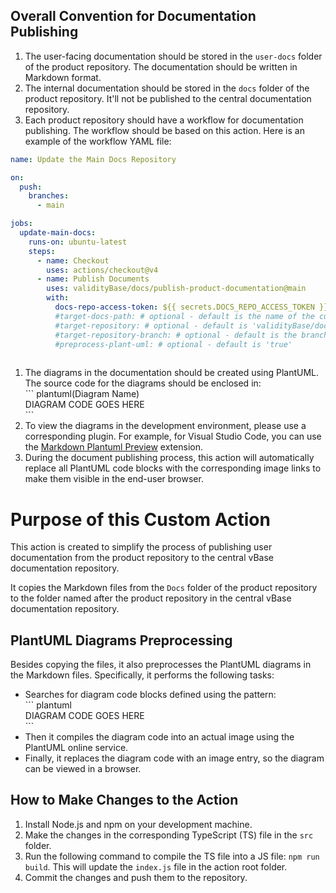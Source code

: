 ## Overall Convention for Documentation Publishing

1. The user-facing documentation should be stored in the `user-docs` folder of the product repository.
The documentation should be written in Markdown format.
1. The internal documentation should be stored in the `docs` folder of the product repository. It'll not be published to the central documentation repository.
1. Each product repository should have a workflow for documentation publishing. The workflow should be based on this action. Here is an example of the workflow YAML file:
``` yaml
name: Update the Main Docs Repository

on:
  push:
    branches:
      - main

jobs:
  update-main-docs:
    runs-on: ubuntu-latest
    steps:
      - name: Checkout
        uses: actions/checkout@v4
      - name: Publish Documents
        uses: validityBase/docs/publish-product-documentation@main
        with:
          docs-repo-access-token: ${{ secrets.DOCS_REPO_ACCESS_TOKEN }} #source-docs-path: # optional - default is 'docs'
          #target-docs-path: # optional - default is the name of the current repository
          #target-repository: # optional - default is 'validityBase/docs'
          #target-repository-branch: # optional - default is the branch name of the current product branch
          #preprocess-plant-uml: # optional - default is 'true'
    
```
1. The diagrams in the documentation should be created using PlantUML. The source code for the diagrams should be enclosed in:\
\`\`\` plantuml(Diagram Name)\
 DIAGRAM CODE GOES HERE\
\`\`\`
1. To view the diagrams in the development environment, please use a corresponding plugin. For example, for Visual Studio Code, you can use the [Markdown Plantuml Preview](https://marketplace.visualstudio.com/items?itemName=myml.vscode-markdown-plantuml-preview) extension.
1. During the document publishing process, this action will automatically replace all PlantUML code blocks with the corresponding image links to make them visible in the end-user browser.

# Purpose of this Custom Action  
This action is created to simplify the process of publishing user documentation from the product repository to the central vBase documentation repository.  

It copies the Markdown files from the `Docs` folder of the product repository to the folder named after the product repository in the central vBase documentation repository.  

## PlantUML Diagrams Preprocessing  
Besides copying the files, it also preprocesses the PlantUML diagrams in the Markdown files. Specifically, it performs the following tasks:  
- Searches for diagram code blocks defined using the pattern:  
\`\`\` plantuml\
 DIAGRAM CODE GOES HERE\
\`\`\`
- Then it compiles the diagram code into an actual image using the PlantUML online service.  
- Finally, it replaces the diagram code with an image entry, so the diagram can be viewed in a browser.  

## How to Make Changes to the Action  
1. Install Node.js and npm on your development machine.  
1. Make the changes in the corresponding TypeScript (TS) file in the `src` folder.  
1. Run the following command to compile the TS file into a JS file: `npm run build`. This will update the `index.js` file in the action root folder.  
1. Commit the changes and push them to the repository.  
